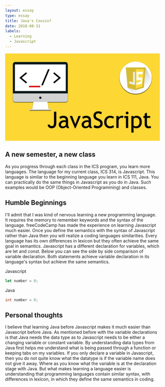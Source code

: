 ```yaml
---
layout: essay
type: essay
title: Java's Cousin?
date: 2018-08-31
labels:
  - Learning
  - Javascript
---
```

<img class="ui tiny center floated image" src="../images/javascript.jpg">

## A new semester, a new class

  As you progress through each class in the ICS program, you learn more languages. The language for my current class, ICS 314, is 
Javascript. This language is similar to the beginning language you learn in ICS 111, Java. You can practically do the same things in 
Javascript as you do in Java. Such examples would be OOP (Object-Oriented Programming) and classes. 

## Humble Beginnings

  I'll admit that I was kind of nervous learning a new programming language. It requires the memory to remember keywords and the 
syntax of the language. freeCodeCamp has made the experience on learning Javascript much easier. Once you define the semantics with the 
syntax of Javascript rather than Java then you will realize a coding languages similarities. Every language has its own 
differences in lexicon but they often achieve the same goal in semantics. Javascript has a different declaration for variables, which 
are let and const. Below you can see the side by side comparison of variable declaration. Both statements achieve variable declaration 
in its language's syntax but achieve the same semantics.

Javascript 
```Javascript
let number = 0;
```
Java
```Java
int number = 0;
```

## Personal thoughts
  
  I believe that learning Java before Javascript makes it much easier than Javascript before Java. As mentioned before with the variable 
declarations is that Java needs the data type as to Javascript needs to be either a changing variable or constant variable. By 
understanding data types from Java first helps me understand what is being passed through a function or keeping tabs on my variables. If 
you only declare a variable in Javascript, then you do not quite know what the datatype is if the variable name does not give it away. 
Where as you know what the variable is at the declaration stage with Java. But what makes learning a language easier is understanding 
that programming languages contain similar syntax, with differences in lexicon, in which they define the same semantics in coding.
